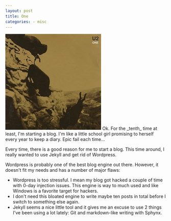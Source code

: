 ```yaml
---
layout: post
title: One
categories: - misc
---
```


<img src="/img/2011-08-24-one/u2_one.jpg" class="post-img"/>
Ok. For the _tenth_ time at least, I'm starting a blog. I'm like a little school girl promising to herself every year to keep a diary. Epic fail each time...

Every time, there is a good reason for me to start a blog. This time around, I really wanted to use Jekyll and get rid of Wordpress.

Wordpress is probably one of the best blog engine out there. However, it doesn't fit my needs and has a number of major flaws:

* Wordpress is too stressful. I mean my blog got hacked a couple of time with 0-day injection issues. This engine is way to much used and like Windows is a favorite target for hackers.
* I don't need this bloated engine to write maybe ten posts in total before I switch to something else again. 
* Jekyll seems a nice little tool and it gives me an excuse to use 2 things I've been using a lot lately: Git and markdown-like writing with Sphynx.